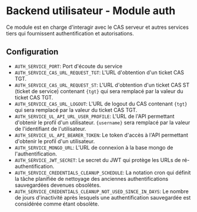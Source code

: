 # Backend utilisateur - Module auth
Ce module est en charge d'interagir avec le CAS serveur et autres services tiers qui fournissent authentification et autorisations.
## Configuration
- `AUTH_SERVICE_PORT`: Port d'écoute du service
- `AUTH_SERVICE_CAS_URL_REQUEST_TGT`: L'URL d'obtention d'un ticket CAS TGT.
- `AUTH_SERVICE_CAS_URL_REQUEST_ST`: L'URL d'obtention d'un ticket CAS ST (ticket de service) contenant `{tgt}` qui sera remplacé par la valeur du ticket CAS TGT.
- `AUTH_SERVICE_CAS_URL_LOGOUT`: L'URL de logout du CAS contenant `{tgt}` qui sera remplacé par la valeur du ticket CAS TGT.
- `AUTH_SERVICE_UL_API_URL_USER_PROFILE`: L'URL de l'API permettant d'obtenir le profil d'un utilisateur. `{username}` sera remplacé par la valeur de l'identifiant de l'utilisateur.
- `AUTH_SERVICE_UL_API_BEARER_TOKEN`: Le token d'accès à l'API permettant d'obtenir le profil d'un utilisateur.
- `AUTH_SERVICE_MONGO_URL`: L'URL de connexion à la base mongo de l'authentification.
- `AUTH_SERVICE_JWT_SECRET`: Le secret du JWT qui protège les URLs de ré-authentification.
- `AUTH_SERVICE_CREDENTIALS_CLEANUP_SCHEDULE`: La notation cron qui définit la tâche planifiée de nettoyage des anciennes authentifications sauvegardées devenues obsolètes.
- `AUTH_SERVICE_CREDENTIALS_CLEANUP_NOT_USED_SINCE_IN_DAYS`: Le nombre de jours d'inactivité après lesquels une authentification sauvegardée est considérée comme étant obsolète.